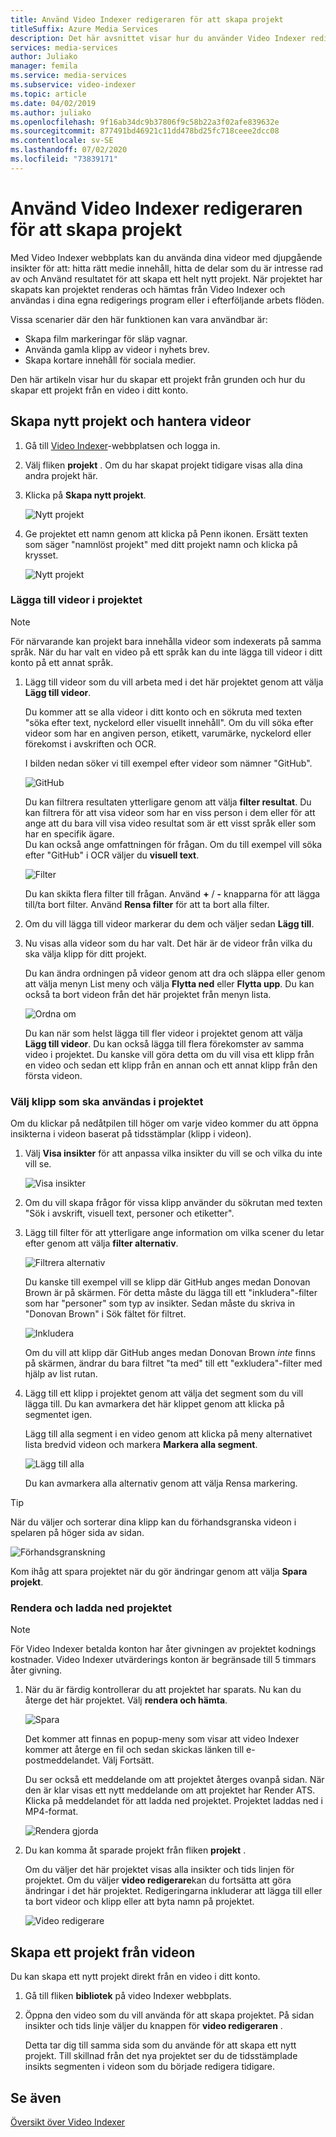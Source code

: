 ```yaml
---
title: Använd Video Indexer redigeraren för att skapa projekt
titleSuffix: Azure Media Services
description: Det här avsnittet visar hur du använder Video Indexer redigeraren för att skapa projekt.
services: media-services
author: Juliako
manager: femila
ms.service: media-services
ms.subservice: video-indexer
ms.topic: article
ms.date: 04/02/2019
ms.author: juliako
ms.openlocfilehash: 9f16ab34dc9b37806f9c58b22a3f02afe839632e
ms.sourcegitcommit: 877491bd46921c11dd478bd25fc718ceee2dcc08
ms.contentlocale: sv-SE
ms.lasthandoff: 07/02/2020
ms.locfileid: "73839171"
---
```

# <a name="use-the-video-indexer-editor-to-create-projects"></a>Använd Video Indexer redigeraren för att skapa projekt

Med Video Indexer webbplats kan du använda dina videor med djupgående insikter för att: hitta rätt medie innehåll, hitta de delar som du är intresse rad av och Använd resultatet för att skapa ett helt nytt projekt. När projektet har skapats kan projektet renderas och hämtas från Video Indexer och användas i dina egna redigerings program eller i efterföljande arbets flöden.

Vissa scenarier där den här funktionen kan vara användbar är: 

* Skapa film markeringar för släp vagnar.
* Använda gamla klipp av videor i nyhets brev.
* Skapa kortare innehåll för sociala medier.

Den här artikeln visar hur du skapar ett projekt från grunden och hur du skapar ett projekt från en video i ditt konto.

## <a name="create-new-project-and-manage-videos"></a>Skapa nytt projekt och hantera videor

1. Gå till [Video Indexer](https://www.videoindexer.ai/)-webbplatsen och logga in.
1. Välj fliken **projekt** . Om du har skapat projekt tidigare visas alla dina andra projekt här.
1. Klicka på **Skapa nytt projekt**.  

    ![Nytt projekt](./media/video-indexer-view-edit/new-project.png)
1. Ge projektet ett namn genom att klicka på Penn ikonen. Ersätt texten som säger "namnlöst projekt" med ditt projekt namn och klicka på krysset.

    ![Nytt projekt](./media/video-indexer-view-edit/new-project3.png)
    
### <a name="add-videos-to-the-project"></a>Lägga till videor i projektet

> [!NOTE]
> För närvarande kan projekt bara innehålla videor som indexerats på samma språk. När du har valt en video på ett språk kan du inte lägga till videor i ditt konto på ett annat språk.

1. Lägg till videor som du vill arbeta med i det här projektet genom att välja **Lägg till videor**.

    Du kommer att se alla videor i ditt konto och en sökruta med texten "söka efter text, nyckelord eller visuellt innehåll". Om du vill söka efter videor som har en angiven person, etikett, varumärke, nyckelord eller förekomst i avskriften och OCR.
    
    I bilden nedan söker vi till exempel efter videor som nämner "GitHub".
    
    ![GitHub](./media/video-indexer-view-edit/github.png)

    Du kan filtrera resultaten ytterligare genom att välja **filter resultat**. Du kan filtrera för att visa videor som har en viss person i dem eller för att ange att du bara vill visa video resultat som är ett visst språk eller som har en specifik ägare. <br/> Du kan också ange omfattningen för frågan. Om du till exempel vill söka efter "GitHub" i OCR väljer du **visuell text**.

    ![Filter](./media/video-indexer-view-edit/visual-text.png)

    Du kan skikta flera filter till frågan. Använd **+** / **-** knapparna för att lägga till/ta bort filter. Använd **Rensa filter** för att ta bort alla filter.
1. Om du vill lägga till videor markerar du dem och väljer sedan **Lägg till**.
1. Nu visas alla videor som du har valt. Det här är de videor från vilka du ska välja klipp för ditt projekt.

    Du kan ändra ordningen på videor genom att dra och släppa eller genom att välja menyn List meny och välja **Flytta ned** eller **Flytta upp**. Du kan också ta bort videon från det här projektet från menyn lista. 

    ![Ordna om](./media/video-indexer-view-edit/rearrange.png)
    
    Du kan när som helst lägga till fler videor i projektet genom att välja **Lägg till videor**. Du kan också lägga till flera förekomster av samma video i projektet. Du kanske vill göra detta om du vill visa ett klipp från en video och sedan ett klipp från en annan och ett annat klipp från den första videon. 

### <a name="select-clips-to-use-in-your-project"></a>Välj klipp som ska användas i projektet

Om du klickar på nedåtpilen till höger om varje video kommer du att öppna insikterna i videon baserat på tidsstämplar (klipp i videon). 

1. Välj **Visa insikter** för att anpassa vilka insikter du vill se och vilka du inte vill se. 

    ![Visa insikter](./media/video-indexer-view-edit/insights.png)
1. Om du vill skapa frågor för vissa klipp använder du sökrutan med texten "Sök i avskrift, visuell text, personer och etiketter".
1. Lägg till filter för att ytterligare ange information om vilka scener du letar efter genom att välja **filter alternativ**.

    ![Filtrera alternativ](./media/video-indexer-view-edit/filter-options.png)

    Du kanske till exempel vill se klipp där GitHub anges medan Donovan Brown är på skärmen. För detta måste du lägga till ett "inkludera"-filter som har "personer" som typ av insikter. Sedan måste du skriva in "Donovan Brown" i Sök fältet för filtret.
    
    ![Inkludera](./media/video-indexer-view-edit/include.png)
    
    Om du vill att klipp där GitHub anges medan Donovan Brown _inte_ finns på skärmen, ändrar du bara filtret "ta med" till ett "exkludera"-filter med hjälp av list rutan. 

1. Lägg till ett klipp i projektet genom att välja det segment som du vill lägga till. Du kan avmarkera det här klippet genom att klicka på segmentet igen.
    
    Lägg till alla segment i en video genom att klicka på meny alternativet lista bredvid videon och markera **Markera alla segment**. 

    ![Lägg till alla](./media/video-indexer-view-edit/add-all.png)

    Du kan avmarkera alla alternativ genom att välja Rensa markering.

> [!TIP]
> När du väljer och sorterar dina klipp kan du förhandsgranska videon i spelaren på höger sida av sidan. 

![Förhandsgranskning](./media/video-indexer-view-edit/preview.png)

Kom ihåg att spara projektet när du gör ändringar genom att välja **Spara projekt**. 

### <a name="render-and-download-the-project"></a>Rendera och ladda ned projektet

> [!NOTE]
> För Video Indexer betalda konton har åter givningen av projektet kodnings kostnader. Video Indexer utvärderings konton är begränsade till 5 timmars åter givning.

1. När du är färdig kontrollerar du att projektet har sparats. Nu kan du återge det här projektet. Välj **rendera och hämta**. 

    ![Spara](./media/video-indexer-view-edit/save.png)

    Det kommer att finnas en popup-meny som visar att video Indexer kommer att återge en fil och sedan skickas länken till e-postmeddelandet. Välj Fortsätt. 
    
    Du ser också ett meddelande om att projektet återges ovanpå sidan. När den är klar visas ett nytt meddelande om att projektet har Render ATS. Klicka på meddelandet för att ladda ned projektet. Projektet laddas ned i MP4-format.

    ![Rendera gjorda](./media/video-indexer-view-edit/rendering-done.png)

1. Du kan komma åt sparade projekt från fliken **projekt** . 

    Om du väljer det här projektet visas alla insikter och tids linjen för projektet. Om du väljer **video redigerare**kan du fortsätta att göra ändringar i det här projektet. Redigeringarna inkluderar att lägga till eller ta bort videor och klipp eller att byta namn på projektet.

    ![Video redigerare](./media/video-indexer-view-edit/video-editor.png)
     
## <a name="create-a-project-from-your-video"></a>Skapa ett projekt från videon

Du kan skapa ett nytt projekt direkt från en video i ditt konto. 

1. Gå till fliken **bibliotek** på video Indexer webbplats.
1. Öppna den video som du vill använda för att skapa projektet. På sidan insikter och tids linje väljer du knappen för **video redigeraren** .

    Detta tar dig till samma sida som du använde för att skapa ett nytt projekt. Till skillnad från det nya projektet ser du de tidsstämplade insikts segmenten i videon som du började redigera tidigare.

## <a name="see-also"></a>Se även

[Översikt över Video Indexer](video-indexer-overview.md)

